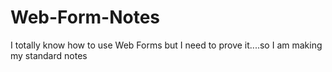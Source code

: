 # Web-Form-Notes
I totally know how to use Web Forms but I need to prove it....so I am making my standard notes
